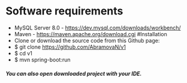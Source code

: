 # Software requirements
 * MySQL Server 8.0 - https://dev.mysql.com/downloads/workbench/
 * Maven - https://maven.apache.org/download.cgi
  #Installation
  * Clone or download the source code from this Github page:
  * $ git clone https://github.com/AbramovaN/v1
  * $ cd v1
  * $ mvn spring-boot:run
 ##### You can also open downloaded project with your IDE. 